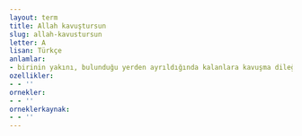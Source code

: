 ```yaml
---
layout: term
title: Allah kavuştursun
slug: allah-kavustursun
letter: A
lisan: Türkçe
anlamlar:
- birinin yakını, bulunduğu yerden ayrıldığında kalanlara kavuşma dileğinde bulunmak için söylenen bir söz
ozellikler:
- - ''
ornekler:
- - ''
orneklerkaynak:
- - ''
---
```

